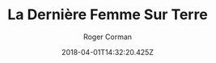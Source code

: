 ---
tmdb_id: '71520'
title: La Dernière Femme Sur Terre
original_title: Last Woman on Earth
author: Roger Corman
img_name: laDerniereFemmeSurTerre.jpg
release_date: '1960-08-05'
runtime: '02:18:41'
synopsis: ''
tags: 
- Mystère
- Romance
- Science-Fiction
- Drame
category:
- Films
youtube_url: 'https://www.youtube.com/watch?v=liyV0LqgSgw'
vimeo_url: ''
archive_url: ''
dailymotion_url: //www.dailymotion.com/embed/video/x4nqk00
cast: 'Betsy Jones-Moreland,Antony Carbone,Robert Towne'
crew: 'Roger Corman,Robert Towne'
imdb_id: tt0054017
adult: 'false'
date: '2018-04-01T14:32:20.425Z'
slug: la-derniere-femme-sur-terre
---